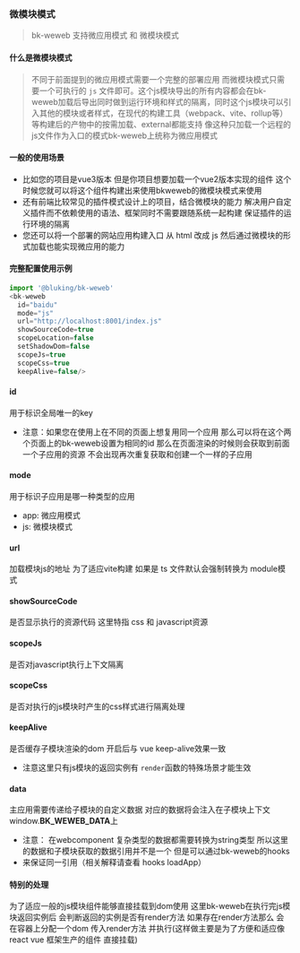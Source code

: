 ### 微模块模式

> bk-weweb 支持微应用模式 和 微模块模式

#### 什么是微模块模式

> 不同于前面提到的微应用模式需要一个完整的部署应用 而微模块模式只需要一个可执行的 `js` 文件即可。这个js模块导出的所有内容都会在bk-weweb加载后导出同时做到运行环境和样式的隔离，同时这个js模块可以引入其他的模块或者样式，在现代的构建工具（webpack、vite、rollup等）等构建后的产物中的按需加载、external都能支持
> 像这种只加载一个远程的js文件作为入口的模式bk-weweb上统称为微应用模式

#### 一般的使用场景

- 比如您的项目是vue3版本 但是你项目想要加载一个vue2版本实现的组件 这个时候您就可以将这个组件构建出来使用bkweweb的微模块模式来使用
- 还有前端比较常见的插件模式设计上的项目，结合微模块的能力 解决用户自定义插件而不依赖使用的语法、框架同时不需要跟随系统一起构建 保证插件的运行环境的隔离
- 您还可以将一个部署的网站应用构建入口 从 html 改成 js 然后通过微模块的形式加载也能实现微应用的能力

#### 完整配置使用示例

```javascript
import '@bluking/bk-weweb'
<bk-weweb
  id="baidu"
  mode="js"
  url="http://localhost:8001/index.js"
  showSourceCode=true
  scopeLocation=false
  setShadowDom=false
  scopeJs=true
  scopeCss=true
  keepAlive=false/>
```

#### id

用于标识全局唯一的key

- 注意：如果您在使用上在不同的页面上想复用同一个应用 那么可以将在这个两个页面上的bk-weweb设置为相同的id
  那么在页面渲染的时候则会获取到前面一个子应用的资源 不会出现再次重复获取和创建一个一样的子应用

#### mode

用于标识子应用是哪一种类型的应用

- app: 微应用模式
- js: 微模块模式

#### url

加载模块js的地址 为了适应vite构建 如果是 ts 文件默认会强制转换为 module模式

#### showSourceCode

是否显示执行的资源代码 这里特指 css 和 javascript资源

#### scopeJs

是否对javascript执行上下文隔离

#### scopeCss

是否对执行的js模块时产生的css样式进行隔离处理

#### keepAlive

是否缓存子模块渲染的dom 开启后与 vue keep-alive效果一致

- 注意这里只有js模块的返回实例有 `render`函数的特殊场景才能生效

#### data

主应用需要传递给子模块的自定义数据 对应的数据将会注入在子模块上下文 window.**BK_WEWEB_DATA**上

- 注意： 在webcomponent 复杂类型的数据都需要转换为string类型 所以这里的数据和子模块获取的数据引用并不是一个 但是可以通过bk-weweb的hooks
- 来保证同一引用（相关解释请查看 hooks loadApp）

#### 特别的处理

为了适应一般的js模块组件能够直接挂载到dom使用 这里bk-weweb在执行完js模块返回实例后 会判断返回的实例是否有render方法 如果存在render方法那么
会在容器上分配一个dom 传入render方法 并执行(这样做主要是为了方便和适应像 react vue 框架生产的组件 直接挂载)
